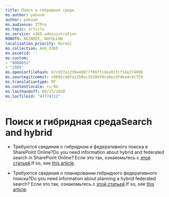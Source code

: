 ```yaml
---
title: Поиск и гибридная среда
ms.author: pebaum
author: pebaum
ms.audience: ITPro
ms.topic: article
ms.service: o365-administration
ROBOTS: NOINDEX, NOFOLLOW
localization_priority: Normal
ms.collection: Adm_O365
ms.assetid: ''
ms.custom:
- "9000653"
- "2505"
ms.openlocfilehash: b7c837e1230e40077f997fcdea91fcf14e374998
ms.sourcegitcommit: c6692ce0fa1358ec3529e59ca0ecdfdea4cdc759
ms.translationtype: MT
ms.contentlocale: ru-RU
ms.lasthandoff: 09/15/2020
ms.locfileid: "47774112"
---
```

# <a name="search-and-hybrid"></a><span data-ttu-id="275f7-102">Поиск и гибридная среда</span><span class="sxs-lookup"><span data-stu-id="275f7-102">Search and hybrid</span></span>

- <span data-ttu-id="275f7-103">Требуются сведения о гибридном и федеративного поиска в SharePoint Online?</span><span class="sxs-lookup"><span data-stu-id="275f7-103">Do you need information about hybrid and federated search in SharePoint Online?</span></span> <span data-ttu-id="275f7-104">Если это так, ознакомьтесь с [этой статьей](https://docs.microsoft.com/sharepoint/hybrid/hybrid-search-in-sharepoint).</span><span class="sxs-lookup"><span data-stu-id="275f7-104">If so, see [this article](https://docs.microsoft.com/sharepoint/hybrid/hybrid-search-in-sharepoint).</span></span>

- <span data-ttu-id="275f7-105">Требуются сведения о планировании гибридного федеративного поиска?</span><span class="sxs-lookup"><span data-stu-id="275f7-105">Do you need information about planning a hybrid federated search?</span></span>  <span data-ttu-id="275f7-106">Если это так, ознакомьтесь с [этой статьей](https://docs.microsoft.com/sharepoint/hybrid/plan-hybrid-federated-search).</span><span class="sxs-lookup"><span data-stu-id="275f7-106">If so, see [this article](https://docs.microsoft.com/sharepoint/hybrid/plan-hybrid-federated-search).</span></span>



